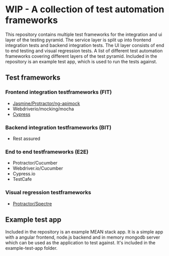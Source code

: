 # WIP - A collection of test automation frameworks
This repository contains multiple test frameworks for the integration and ui layer of the testing pyramid.
The service layer is split up into frontend integration tests and backend integration tests.
The UI layer consists of end to end testing and visual regression tests.
A list of different test automation frameworks covering different layers of the test pyramid.
Included in the repository is an example test app, which is used to run the tests against.

## Test frameworks

### Frontend integration testframeworks (FIT)
- [Jasmine/Protractor/ng-apimock](frameworks/fit/jasmine-protractor-ng-apimock_old/README.md)
- Webdriverio/mocking/mocha
- [Cypress](frameworks/fit/cypress/README.md)

### Backend integration testframeworks (BIT)
- Rest assured

### End to end testframeworks (E2E)
- Protractor/Cucumber
- Webdriver.io/Cucumber
- Cypress.io
- TestCafe

### Visual regression testframeworks
- [Protractor/Spectre](frameworks/visual-regression/jasmine-protractor-spectre/README.md)


## Example test app
Included in the repository is an example MEAN stack app. It is a simple app with a angular frontend, node.js backend and in memory mongodb server which can be used as the application to test against.
It's included in the example-test-app folder.
